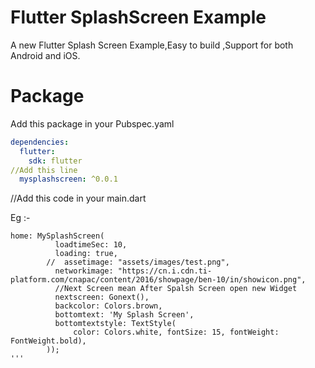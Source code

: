 # Flutter SplashScreen Example

A new Flutter Splash Screen Example,Easy to build ,Support for both Android and iOS.

# Package

Add this package in your Pubspec.yaml

```yaml
dependencies:
  flutter:
    sdk: flutter
//Add this line
  mysplashscreen: ^0.0.1
```

//Add this code in your main.dart

Eg :-

```flutter
home: MySplashScreen(
          loadtimeSec: 10,
          loading: true,
        //  assetimage: "assets/images/test.png",
          networkimage: "https://cn.i.cdn.ti-platform.com/cnapac/content/2016/showpage/ben-10/in/showicon.png",
          //Next Screen mean After Spalsh Screen open new Widget
          nextscreen: Gonext(),
          backcolor: Colors.brown,
          bottomtext: 'My Splash Screen',
          bottomtextstyle: TextStyle(
              color: Colors.white, fontSize: 15, fontWeight: FontWeight.bold),
        ));
'''


